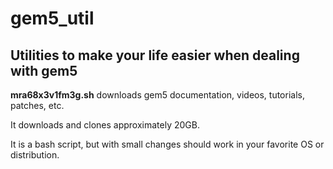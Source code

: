 # gem5_util
## Utilities to make your life easier when dealing with gem5

**mra68x3v1fm3g.sh** downloads gem5 documentation, videos, tutorials, patches, etc.

It downloads and clones approximately 20GB.

It is a bash script, but with small changes should work in your favorite OS or distribution.


